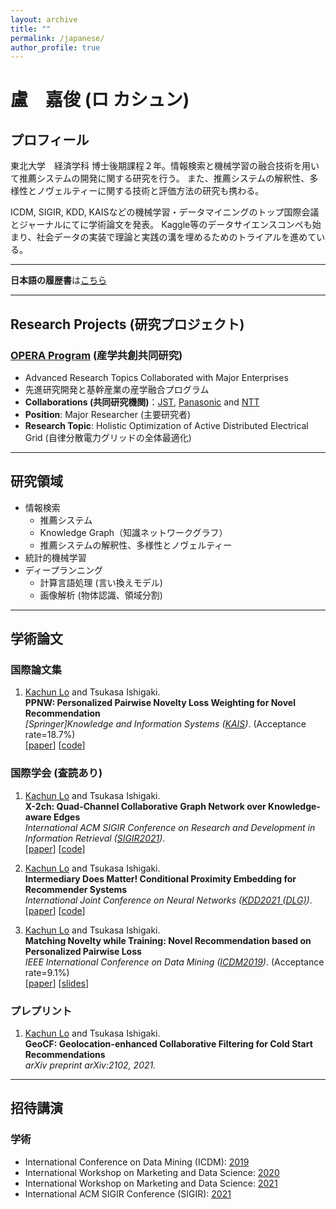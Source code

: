 ```yaml
---
layout: archive
title: ""
permalink: /japanese/
author_profile: true
---
```


# 盧　嘉俊 (ロ カシュン)

## プロフィール
東北大学　経済学科 博士後期課程２年。情報検索と機械学習の融合技術を用いて推薦システムの開発に関する研究を行う。
また、推薦システムの解釈性、多様性とノヴェルティーに関する技術と評価方法の研究も携わる。

ICDM, SIGIR, KDD, KAISなどの機械学習・データマイニングのトップ国際会議とジャーナルにてに学術論文を発表。
Kaggle等のデータサイエンスコンペも始まり、社会データの実装で理論と実践の溝を埋めるためのトライアルを進めている。

---

**日本語の履歴書**は[こちら](https://argentlo.github.io/files/CV-JPN_no-photo.pdf)

---

## Research Projects (研究プロジェクト)

### [OPERA Program](https://www.jst.go.jp/opera/) (産学共創共同研究)

- Advanced Research Topics Collaborated with Major Enterprises
- 先進研究開発と基幹産業の産学融合プログラム
- **Collaborations (共同研究機関)**：[JST](https://www.jst.go.jp), [Panasonic](https://news.panasonic.com/jp/press/data/2019/01/jn190125-1/jn190125-1.html) and [NTT](https://www.ntt-east.co.jp/en/)
- **Position**: Major Researcher (主要研究者)
- **Research Topic**: Holistic Optimization of Active Distributed Electrical Grid (自律分散電力グリッドの全体最適化)

---

## 研究領域
- 情報検索
  - 推薦システム
  - Knowledge Graph（知識ネットワークグラフ）
  - 推薦システムの解釈性、多様性とノヴェルティー
- 統計的機械学習
- ディープランニング
  - 計算言語処理 (言い換えモデル)
  - 画像解析 (物体認識、領域分割)

---

## 学術論文

### 国際論文集

1. <u>Kachun Lo</u> and Tsukasa Ishigaki. <br>
**PPNW: Personalized Pairwise Novelty Loss Weighting for Novel Recommendation** <br>
_[Springer]Knowledge and Information Systems ([KAIS](https://www.springer.com/journal/10115/))_. (Acceptance rate=18.7%) <br>
[[paper](https://link.springer.com/article/10.1007/s10115-021-01546-8)] [[code](https://github.com/ArgentLo/PPNW-KAIS)] <br>


### 国際学会 (査読あり)

1. <u>Kachun Lo</u> and Tsukasa Ishigaki. <br>
**X-2ch: Quad-Channel Collaborative Graph Network over Knowledge-aware Edges** <br>
_International ACM SIGIR Conference on Research and Development in Information Retrieval ([SIGIR2021](https://sigir.org/sigir2021/))_. <br>
[[paper](https://argentlo.github.io/files/2.SIGIR21-X_2ch-Lo-Ishigaki)] [[code](https://github.com/ArgentLo/KG-CF-Rec)] <br>


1. <u>Kachun Lo</u> and Tsukasa Ishigaki. <br>
**Intermediary Does Matter! Conditional Proximity Embedding for Recommender Systems** <br>
_International Joint Conference on Neural Networks ([KDD2021 (DLG)](https://deep-learning-graphs.bitbucket.io/dlg-kdd21/index.html))_. <br>
[[paper](https://argentlo.github.io/files/3.KDD21-DLG-HNB-Lo-Ishigaki)] [[code](https://github.com/ArgentLo/HNB_Graph_Rec)] <br>


1. <u>Kachun Lo</u> and Tsukasa Ishigaki. <br>
**Matching Novelty while Training: Novel Recommendation based on Personalized Pairwise Loss** <br>
_IEEE International Conference on Data Mining ([ICDM2019](http://icdm2019.bigke.org/))_. (Acceptance rate=9.1%) <br>
[[paper](https://ieeexplore.ieee.org/stamp/stamp.jsp?arnumber=8970764)] [[slides](http://www2.econ.tohoku.ac.jp/~terui/workshop/ref/Lo.pdf)] <br>


### プレプリント

1. <u>Kachun Lo</u> and Tsukasa Ishigaki. <br>
**GeoCF: Geolocation-enhanced Collaborative Filtering for Cold Start Recommendations** <br>
_arXiv preprint arXiv:2102, 2021._ <br>

---

## 招待講演

### 学術
- International Conference on Data Mining (ICDM): [2019](https://icdm2019.bigke.org)
- International Workshop on Marketing and Data Science: [2020](http://www2.econ.tohoku.ac.jp/~terui/workshop/marketing-datascience-pro.htm)
- International Workshop on Marketing and Data Science: [2021](http://www2.econ.tohoku.ac.jp/~DSSR/dsw.html)
- International ACM SIGIR Conference (SIGIR): [2021](https://sigir.org/sigir2021)